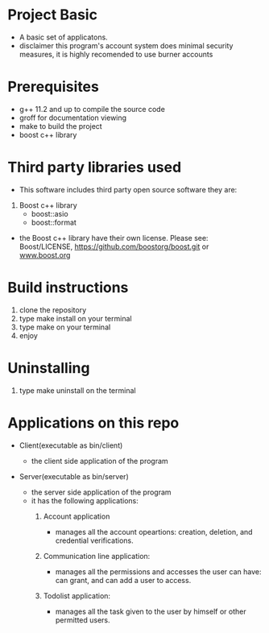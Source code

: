 # Project Basic
* A basic set of applicatons.
* disclaimer this program's account system does
  minimal security measures, it is highly recomended
  to use burner accounts

# Prerequisites
* g++ 11.2 and up to compile the source code
* groff for documentation viewing
* make to build the project
* boost c++ library

# Third party libraries used
* This software includes third party open source software they are: 
1. Boost c++ library
   - boost::asio
   - boost::format

  * the Boost c++ library have their own license. Please see:
    Boost/LICENSE, https://github.com/boostorg/boost.git or www.boost.org

# Build instructions
1. clone the repository 
2. type make install on your terminal
3. type make on your terminal
4. enjoy
 
# Uninstalling
1. type make uninstall on the terminal

# Applications on this repo
* Client(executable as bin/client)
  - the client side application of the program

* Server(executable as bin/server)
  - the server side application of the program
  - it has the following applications:
	1. Account application
		- manages all the account opeartions:
		creation, deletion, and credential
		verifications.

	2. Communication line application:
		- manages all the permissions and accesses the user can have:
		can grant, and can add a user to access.

	3. Todolist application:
		- manages all the task given to the user by 
		himself or other permitted users.
